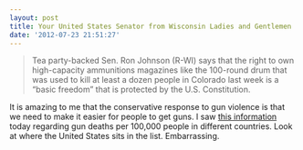 ```yaml
---
layout: post
title: Your United States Senator from Wisconsin Ladies and Gentlemen
date: '2012-07-23 21:51:27'
---
```


> Tea party-backed Sen. Ron Johnson (R-WI) says that the right to own high-capacity ammunitions magazines like the 100-round drum that was used to kill at least a dozen people in Colorado last week is a “basic freedom” that is protected by the U.S. Constitution.

It is amazing to me that the conservative response to gun violence is that we need to make it easier for people to get guns. I saw [this information](http://en.wikipedia.org/wiki/List_of_countries_by_firearm-related_death_rate) today regarding gun deaths per 100,000 people in different countries. Look at where the United States sits in the list. Embarrassing.